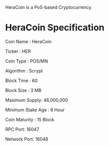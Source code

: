 
HeraCoin is a PoS-based Cryptocurrency.

# HeraCoin Specification

Coin Name : HeraCoin

Ticker : HER

Coin Type : POS/MN

Algorithm : Scrypt

Block Time : 60

Block Size : 3 MB
 
Maximum Supply: 46,000,000

Minimum Stake Age : 6 Hour

Coin Maturity : 15 Block

RPC Port: 16047

Network Port: 16048